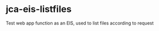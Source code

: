 jca-eis-listfiles
=================

Test web app function as an EIS, used to list files according to request